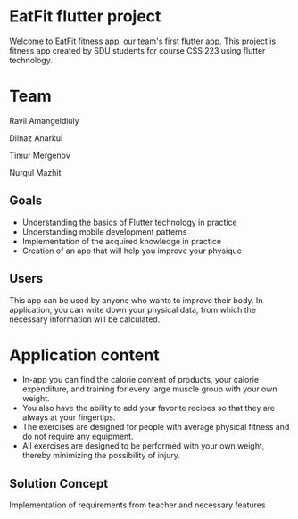 # EatFit flutter project
Welcome to EatFit fitness app, our team's first flutter app. This project is fitness app created by SDU students for course CSS 223 using flutter technology.

# Team
Ravil Amangeldiuly

Dilnaz Anarkul

Timur Mergenov

Nurgul Mazhit

## Goals

- Understanding the basics of Flutter technology in practice
- Understanding mobile development patterns 
- Implementation of the acquired knowledge in practice
- Creation of an app that will help you improve your physique

## Users
This app can be used by anyone who wants to improve their body. In application, you can write down your physical data, from which the necessary information will be calculated. 

# Application content
- In-app you can find the calorie content of products, your calorie expenditure, and training for every large muscle group with your own weight.
- You also have the ability to add your favorite recipes so that they are always at your fingertips.
- The exercises are designed for people with average physical fitness and do not require any equipment.
- All exercises are designed to be performed with your own weight, thereby minimizing the possibility of injury.

## Solution Concept
Implementation of requirements from teacher and necessary features
